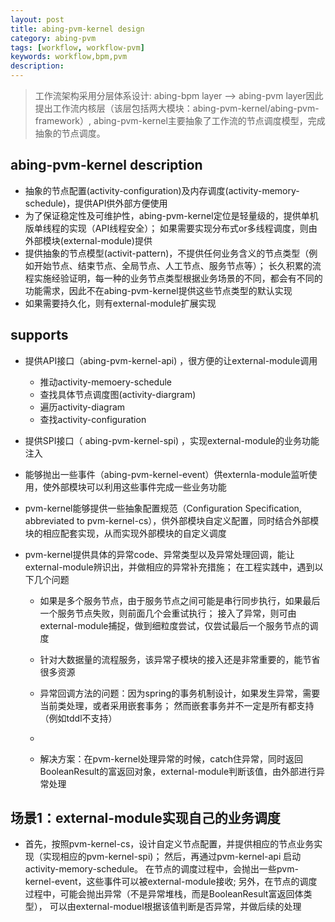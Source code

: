 ```yaml
---
layout: post
title: abing-pvm-kernel design
category: abing-pvm 
tags: [workflow, workflow-pvm]
keywords: workflow,bpm,pvm
description: 
---
```


> 工作流架构采用分层体系设计: abing-bpm layer --> abing-pvm layer因此提出工作流内核层（该层包括两大模块：abing-pvm-kernel/abing-pvm-framework）, abing-pvm-kernel主要抽象了工作流的节点调度模型，完成抽象的节点调度。 


## abing-pvm-kernel description 

* 抽象的节点配置(activity-configuration)及内存调度(activity-memory-schedule)，提供API供外部方便使用
* 为了保证稳定性及可维护性，abing-pvm-kernel定位是轻量级的，提供单机版单线程的实现（API线程安全）； 如果需要实现分布式or多线程调度，则由外部模块(external-module)提供
* 提供抽象的节点模型(activit-pattern)，不提供任何业务含义的节点类型（例如开始节点、结束节点、全局节点、人工节点、服务节点等）； 长久积累的流程实施经验证明，每一种的业务节点类型根据业务场景的不同，都会有不同的功能需求，因此不在abing-pvm-kernel提供这些节点类型的默认实现
* 如果需要持久化，则有external-module扩展实现

## supports 

* 提供API接口（abing-pvm-kernel-api) ，很方便的让external-module调用
    * 推动activity-memoery-schedule
    * 查找具体节点调度图(activity-diargram)
    * 遍历activity-diagram
    * 查找activity-configuration

* 提供SPI接口（ abing-pvm-kernel-spi) ，实现external-module的业务功能注入
* 能够抛出一些事件（abing-pvm-kernel-event）供externla-module监听使用，使外部模块可以利用这些事件完成一些业务功能
* pvm-kernel能够提供一些抽象配置规范（Configuration Specification, abbreviated to pvm-kernel-cs），供外部模块自定义配置，同时结合外部模块的相应配套实现，从而实现外部模块的自定义调度
* pvm-kernel提供具体的异常code、异常类型以及异常处理回调，能让external-module辨识出，并做相应的异常补充措施； 在工程实践中，遇到以下几个问题
    * 如果是多个服务节点，由于服务节点之间可能是串行同步执行，如果最后一个服务节点失败，则前面几个会重试执行； 接入了异常，则可由external-module捕捉，做到细粒度尝试，仅尝试最后一个服务节点的调度
    * 针对大数据量的流程服务，该异常子模块的接入还是非常重要的，能节省很多资源

    * 异常回调方法的问题：因为spring的事务机制设计，如果发生异常，需要当前类处理，或者采用嵌套事务； 然而嵌套事务并不一定是所有都支持（例如tddl不支持）
    * 
    * 解决方案：在pvm-kernel处理异常的时候，catch住异常，同时返回BooleanResult的富返回对象，external-module判断该值，由外部进行异常处理



## 场景1：external-module实现自己的业务调度

* 首先，按照pvm-kernel-cs，设计自定义节点配置，并提供相应的节点业务实现（实现相应的pvm-kernel-spi)； 然后，再通过pvm-kernel-api 启动activity-memory-schedule。 在节点的调度过程中，会抛出一些pvm-kernel-event，这些事件可以被external-module接收; 另外，在节点的调度过程中，可能会抛出异常（不是异常堆栈，而是BooleanResult富返回体类型）， 可以由external-moduel根据该值判断是否异常，并做后续的处理





